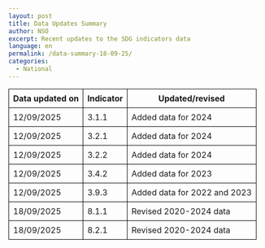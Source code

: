 ```yaml
---
layout: post
title: Data Updates Summary
author: NSO
excerpt: Recent updates to the SDG indicators data
language: en
permalink: /data-summary-18-09-25/
categories:
  - National
---
```

<table style="border-collapse: collapse; width: 100%;">
  <thead>
    <tr>
      <th style="border: 1px solid black; padding: 8px;">Data updated on</th>
      <th style="border: 1px solid black; padding: 8px;">Indicator</th>
      <th style="border: 1px solid black; padding: 8px;">Updated/revised</th>
    </tr>
  </thead>
  <tbody>
    <tr>
      <td style="border: 1px solid black; padding: 8px;">12/09/2025</td>
      <td style="border: 1px solid black; padding: 8px;">3.1.1</td>
      <td style="border: 1px solid black; padding: 8px;">Added data for 2024</td>
    </tr>
    <tr>
      <td style="border: 1px solid black; padding: 8px;">12/09/2025</td>
      <td style="border: 1px solid black; padding: 8px;">3.2.1</td>
      <td style="border: 1px solid black; padding: 8px;">Added data for 2024</td>
    </tr>
    <tr>
      <td style="border: 1px solid black; padding: 8px;">12/09/2025</td>
      <td style="border: 1px solid black; padding: 8px;">3.2.2</td>
      <td style="border: 1px solid black; padding: 8px;">Added data for 2024</td>
    </tr>
    <tr>
      <td style="border: 1px solid black; padding: 8px;">12/09/2025</td>
      <td style="border: 1px solid black; padding: 8px;">3.4.2</td>
      <td style="border: 1px solid black; padding: 8px;">Added data for 2023</td>
    </tr>
    <tr>
      <td style="border: 1px solid black; padding: 8px;">12/09/2025</td>
      <td style="border: 1px solid black; padding: 8px;">3.9.3</td>
      <td style="border: 1px solid black; padding: 8px;">Added data for 2022 and 2023</td>
    </tr>
    <tr>
      <td style="border: 1px solid black; padding: 8px;">18/09/2025</td>
      <td style="border: 1px solid black; padding: 8px;">8.1.1</td>
      <td style="border: 1px solid black; padding: 8px;">Revised 2020-2024 data</td>
    </tr>
    <tr>
      <td style="border: 1px solid black; padding: 8px;">18/09/2025</td>
      <td style="border: 1px solid black; padding: 8px;">8.2.1</td>
      <td style="border: 1px solid black; padding: 8px;">Revised 2020-2024 data</td>
    </tr>
  </tbody>
</table>
